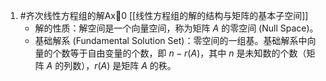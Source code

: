 1. #齐次线性方程组的解Ax🟰0  [[线性方程组的解的结构与矩阵的基本子空间]] 
	*   解的性质：解空间是一个向量空间，称为矩阵 $A$ 的零空间 (Null Space)。
    *   基础解系 (Fundamental Solution Set)：零空间的一组基。基础解系中向量的个数等于自由变量的个数，即 $n - r(A)$，其中 $n$ 是未知数的个数（矩阵 $A$ 的列数），$r(A)$ 是矩阵 $A$ 的秩。